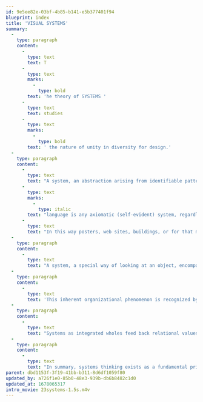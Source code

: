```yaml
---
id: 9e5ee82e-03bf-4b85-b141-e5b377401f94
blueprint: index
title: 'VISUAL SYSTEMS'
summary:
  -
    type: paragraph
    content:
      -
        type: text
        text: T
      -
        type: text
        marks:
          -
            type: bold
        text: 'he theory of SYSTEMS '
      -
        type: text
        text: studies
      -
        type: text
        marks:
          -
            type: bold
        text: ' the nature of unity in diversity for design.'
  -
    type: paragraph
    content:
      -
        type: text
        text: "A system, an abstraction arising from identifiable patterns, relates parts to a whole as a special way of looking at an object.\_This view can compare to the nature of language as the grammar of parts and how they operate in the whole. As the philosopher Charles Morris once said:\_"
      -
        type: text
        marks:
          -
            type: italic
        text: "language is any axiomatic (self-evident) system, regardless of having any things it denotes, or whether the system is used by any group of interpreters.\_"
      -
        type: text
        text: "In this way posters, web sites, buildings, or for that matter everything in the world of so-called objects can be viewed as systems, but only if we look at these in this special operational way as parts and wholes.\_\_"
  -
    type: paragraph
    content:
      -
        type: text
        text: "A system, a special way of looking at an object, encompasses abstraction arising from identifiable patterns for and within a whole. The key word is pattern. Human beings, intrinsically organizers, become for that reason “pattern seekers”. Partly the basis for design, along with a basic human desire to organize, order, and seek harmony in wholeness, pattern seeking reveals a natural phenomenon for the mechanisms of mind. Perception and thinking reflect the relational phenomena that are essential to the search for meaning, and without relationship meaning is not possible. The more we become aware of relationship the more we come to understand.\_\_"
  -
    type: paragraph
    content:
      -
        type: text
        text: 'This inherent organizational phenomenon is recognized by psychologists as a “gestalt” principle, hence Gestalt Psychology. In other words, in our search for meaning understanding the patterns or systems help illuminate complexity. Thus, meaning depends on our capacity to see the operating patterns of cause and effect. The more we can take in from this relational dynamic the more we come to understand.'
  -
    type: paragraph
    content:
      -
        type: text
        text: "Systems as integrated wholes feed back relational values to each of its segments that would otherwise not exist. Quantum physicist David Bohm referred to this principle of wholeness as the implicate order found throughout our universe. Its complexity translates into a sense of beauty, or awe, if you will. Thus, a system is a total working unit that feeds back relational values that would not otherwise exist to each of its segments—the whole being much more than the sum of its parts.\_\_"
  -
    type: paragraph
    content:
      -
        type: text
        text: "In summary, systems thinking exists as a fundamental principle for all we do. While that may seem to instill in us some apprehension in appearing as a constraint, the truth that understanding the nature and possibilities of systems gives humanity a very liberating tool, becomes a way of looking at something that in return is also a way that tells us something, which can therefore influence and change one’s point of view.\_"
parent: dbd1153f-3f19-41bb-b311-8d6df1059f80
updated_by: a726f1e0-85b0-48e3-939b-db6b8482c1d0
updated_at: 1678065317
intro_movie: 23systems-1.5s.m4v
---
```

